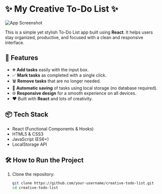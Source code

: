 # ✨ My Creative To-Do List ✨

![App Screenshot]()

This is a simple yet stylish To-Do List app built using **React**. It helps users stay organized, productive, and focused with a clean and responsive interface.

## 🚀 Features

- ➕ **Add tasks** easily with the input box.
- ✅ **Mark tasks** as completed with a single click.
- 🗑️ **Remove tasks** that are no longer needed.
- 💾 **Automatic saving** of tasks using local storage (no database required).
- 🌐 **Responsive design** for a smooth experience on all devices.
- ❤️ Built with **React** and lots of creativity.

## 📦 Tech Stack

- React (Functional Components & Hooks)
- HTML5 & CSS3
- JavaScript (ES6+)
- LocalStorage API

## 🛠️ How to Run the Project

1. Clone the repository:
   ```bash
   git clone https://github.com/your-username/creative-todo-list.git
   cd creative-todo-list

